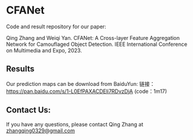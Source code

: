 # CFANet

Code and result repository for our paper:

Qing Zhang and Weiqi Yan. CFANet: A Cross-layer Feature Aggregation Network for Camouflaged Object Detection. IEEE International Conference on Multimedia and Expo, 2023.

## Results   
Our prediction maps can be download from BaiduYun: 链接：https://pan.baidu.com/s/1-L0EfPAXACDEli7RDvzDjA (code：1m17)

## Contact Us:  
If you have any questions, please contact Qing Zhang at zhangqing0329@gmail.com
